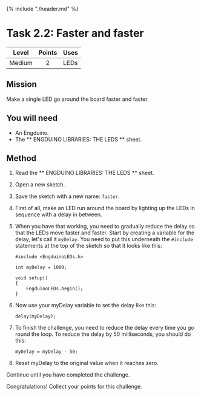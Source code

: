 {% include "./header.md" %}

# Task 2.2: Faster and faster 
| Level| Points | Uses |
| ------ |:------:|------|
| Medium | 2 | LEDs |

## Mission

Make a single LED go around the board faster and faster.  

## You will need
* An Engduino.
* The ** ENGDUINO LIBRARIES: THE LEDS ** sheet.

## Method
1. Read the ** ENGDUINO LIBRARIES: THE LEDS ** sheet.
3. Open a new sketch.
4. Save the sketch with a new name: ```faster```.
5. First of all, make an LED run around the board by lighting up the LEDs in sequence with a delay in between.  
6. When you have that working, you need to gradually reduce the delay so that the LEDs move faster and faster. Start by creating a variable for the delay, let's call it ```myDelay```. You need to put this underneath the ```#include``` statements at the top of the sketch so that it looks like this:

	```
	#include <EngduinoLEDs.h>

	int myDelay = 1000;

	void setup() 
	{
		EngduinoLEDs.begin();
	}
	```

7. Now use your myDelay variable to set the delay like this:

	```
	delay(myDelay);
	```

8. To finish the challenge, you need to reduce the delay every time you go round the loop. To reduce the delay by 50 milliseconds, you should do this:

	```
	myDelay = myDelay - 50;
	```

9. Reset myDelay to the original value	when it reaches zero.


Continue until you have completed the challenge.





Congratulations! Collect your points for this challenge.

<!---
{% include "./rae.md" %}
-->
